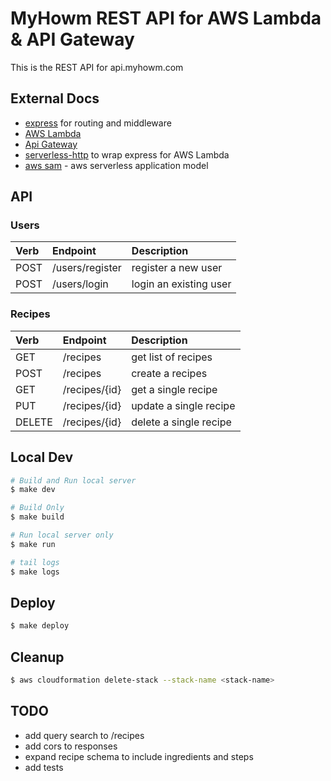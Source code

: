 # MyHowm REST API for AWS Lambda & API Gateway

This is the REST API for api.myhowm.com

## External Docs
 - [express](https://expressjs.com/) for routing and middleware
 - [AWS Lambda](https://aws.amazon.com/lambda/)
 - [Api Gateway](https://aws.amazon.com/api-gateway/) 
 - [serverless-http](https://github.com/dougmoscrop/serverless-http) to wrap express for AWS Lambda
 - [aws sam](https://aws.amazon.com/serverless/sam/) - aws serverless application model

## API

### Users

| Verb  | Endpoint          | Description               |
|:----- |:----------------- |:------------------------- |
| POST  | /users/register   | register a new user       |
| POST  | /users/login      | login an existing user    |

### Recipes

| Verb      | Endpoint      | Description               |
|:--------- |:------------- |:----------------------    |
| GET       | /recipes      | get list of recipes       |
| POST      | /recipes      | create a recipes          |
| GET       | /recipes/{id} | get a single recipe       |
| PUT       | /recipes/{id} | update a single recipe    |
| DELETE    | /recipes/{id} | delete a single recipe    |

## Local Dev
```bash
# Build and Run local server
$ make dev

# Build Only
$ make build

# Run local server only
$ make run

# tail logs
$ make logs
```

## Deploy
```bash
$ make deploy
```

## Cleanup
```bash
$ aws cloudformation delete-stack --stack-name <stack-name>
```

## TODO
 - add query search to /recipes
 - add cors to responses
 - expand recipe schema to include ingredients and steps
 - add tests
